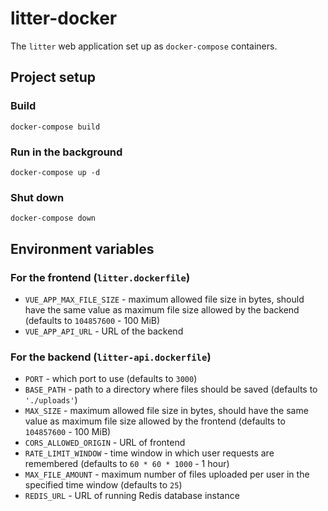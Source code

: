 # litter-docker

The `litter` web application set up as `docker-compose` containers.

## Project setup

### Build

```
docker-compose build
```

### Run in the background

```
docker-compose up -d
```

### Shut down

```
docker-compose down
```

## Environment variables

### For the frontend (`litter.dockerfile`)

- `VUE_APP_MAX_FILE_SIZE` - maximum allowed file size in bytes, should have the same value as maximum file size allowed by the backend (defaults to `104857600` - 100 MiB)
- `VUE_APP_API_URL` - URL of the backend

### For the backend (`litter-api.dockerfile`)

- `PORT` - which port to use (defaults to `3000`)
- `BASE_PATH` - path to a directory where files should be saved (defaults to `'./uploads'`)
- `MAX_SIZE` - maximum allowed file size in bytes, should have the same value as maximum file size allowed by the frontend (defaults to `104857600` - 100 MiB)
- `CORS_ALLOWED_ORIGIN` - URL of frontend
- `RATE_LIMIT_WINDOW` - time window in which user requests are remembered (defaults to `60 * 60 * 1000` - 1 hour)
- `MAX_FILE_AMOUNT` - maximum number of files uploaded per user in the specified time window (defaults to `25`)
- `REDIS_URL` - URL of running Redis database instance
